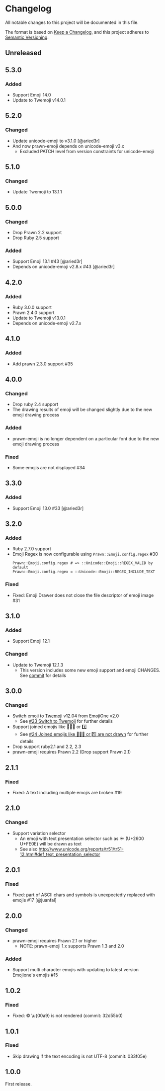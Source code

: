 # Changelog

All notable changes to this project will be documented in this file.

The format is based on [Keep a Changelog](https://keepachangelog.com/en/1.0.0/),
and this project adheres to [Semantic Versioning](https://semver.org/spec/v2.0.0.html).

## Unreleased

## 5.3.0

### Added

* Support Emoji 14.0
* Update to Twemoji v14.0.1

## 5.2.0

### Changed

* Update unicode-emoji to v3.1.0 [@aried3r]
* And now prawn-emoji depends on unicode-emoji v3.x
  * Excluded PATCH level from version constraints for unicode-emoji

## 5.1.0

### Changed

* Update Twemoji to 13.1.1

## 5.0.0

### Changed

* Drop Prawn 2.2 support
* Drop Ruby 2.5 support

### Added

* Support Emoji 13.1 #43 [@aried3r]
* Depends on unicode-emoji v2.8.x #43 [@aried3r]

## 4.2.0

### Added

* Ruby 3.0.0 support
* Prawn 2.4.0 support
* Update to Twemoji v13.0.1
* Depends on unicode-emoji v2.7.x

## 4.1.0

### Added

* Add prawn 2.3.0 support #35

## 4.0.0

### Changed

* Drop ruby 2.4 support
* The drawing results of emoji will be changed slightly due to the new emoji drawing process

### Added

* prawn-emoji is no longer dependent on a particular font due to the new emoji drawing process

### Fixed

* Some emojis are not displayed #34

## 3.3.0

### Added

 * Support Emoji 13.0 #33 [@aried3r]

## 3.2.0

### Added

 * Ruby 2.7.0 support
 * Emoji Regex is now configurable using `Prawn::Emoji.config.regex` #30
   ```
   Prawn::Emoji.config.regex # => ::Unicode::Emoji::REGEX_VALID by default
   Prawn::Emoji.config.regex = ::Unicode::Emoji::REGEX_INCLUDE_TEXT
   ```

### Fixed

 * Fixed: Emoji Drawer does not close the file descriptor of emoji image #31

## 3.1.0

### Added

 * Support Emoji 12.1

### Changed

 * Update to Twemoji 12.1.3
   * This version includes some new emoji support and emoji CHANGES. See [commit](https://github.com/hidakatsuya/prawn-emoji/commit/96cb731d337721bf89be9463d270cc46962380d9) for details

## 3.0.0

### Changed

 * Switch emoji to [Twemoji](https://github.com/twitter/twemoji) v12.04 from EmojiOne v2.0
   * See [#23 Switch to Twemoji](https://github.com/hidakatsuya/prawn-emoji/issues/23) for further details
 * Support joined emojis like 👨‍👨‍👦 or 1️⃣
   * See [#24 Joined emojis like 👨‍👨‍👦 or 1️⃣ are not drawn](https://github.com/hidakatsuya/prawn-emoji/issues/24) for further details
 * Drop support ruby2.1 and 2.2, 2.3
 * prawn-emoji requires Prawn 2.2 (Drop support Prawn 2.1)

## 2.1.1

### Fixed

 * Fixed: A text including multiple emojis are broken #19

## 2.1.0

### Changed

 * Support variation selector
   * An emoji with text presentation selector such as ☀︎ (U+2600 U+FE0E) will be drawn as text
   * See also http://www.unicode.org/reports/tr51/tr51-12.html#def_text_presentation_selector

## 2.0.1

### Fixed

 * Fixed: part of ASCII chars and symbols is unexpectedly replaced with emojis #17 [@juanfal]

## 2.0.0

### Changed

 * prawn-emoji requires Prawn 2.1 or higher
   - NOTE: prawn-emoji 1.x supports Prawn 1.3 and 2.0

### Added

 * Support multi character emojis with updating to latest version Emojione's emojis #15

## 1.0.2

### Fixed

 * Fixed: © \u{00a9} is not rendered (commit: 32d55b0)

## 1.0.1

### Fixed

 * Skip drawing if the text encoding is not UTF-8 (commit: 033f05e)

## 1.0.0

First release.
